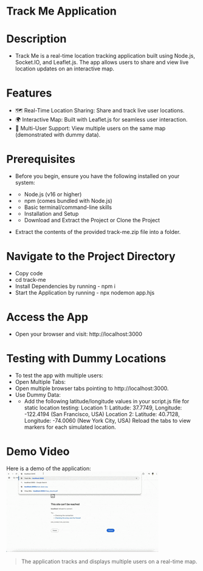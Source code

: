 # Track Me Application

# Description
- Track Me is a real-time location tracking application built using Node.js, Socket.IO, and Leaflet.js. The app allows users to share and view live location updates on an interactive map.

# Features
- 🗺️ Real-Time Location Sharing: Share and track live user locations.
- 🌍 Interactive Map: Built with Leaflet.js for seamless user interaction.
- 👥 Multi-User Support: View multiple users on the same map (demonstrated with dummy data).

# Prerequisites
- Before you begin, ensure you have the following installed on your system:
- - Node.js (v16 or higher)
- - npm (comes bundled with Node.js)
- - Basic terminal/command-line skills
- - Installation and Setup
- - Download and Extract the Project or Clone the Project

- Extract the contents of the provided track-me.zip file into a folder.

# Navigate to the Project Directory
- Copy code
- cd track-me
- Install Dependencies by running - npm i
- Start the Application by running -  npx nodemon app.hjs

# Access the App
- Open your browser and visit: http://localhost:3000

# Testing with Dummy Locations
- To test the app with multiple users:
- Open Multiple Tabs:
- Open multiple browser tabs pointing to http://localhost:3000.
- Use Dummy Data:
- - Add the following latitude/longitude values in your script.js file for static location testing:
        Location 1:
        Latitude: 37.7749, Longitude: -122.4194 (San Francisco, USA)
        Location 2:
        Latitude: 40.7128, Longitude: -74.0060 (New York City, USA)
        Reload the tabs to view markers for each simulated location.

# Demo Video
Here is a demo of the application:
![Track Me Demo](/public/Track-me.gif)

> The application tracks and displays multiple users on a real-time map.
